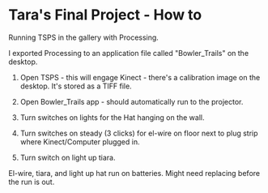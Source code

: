 # Tara's Final Project - How to

Running TSPS in the gallery with Processing.

I exported Processing to an application file called "Bowler_Trails" on the desktop.

1.  Open TSPS - this will engage Kinect - there's a calibration image on the desktop. It's stored as a TIFF file.

1.  Open Bowler_Trails app - should automatically run to the projector.

1.  Turn switches on lights for the Hat hanging on the wall.
2.  Turn switches on steady (3 clicks) for el-wire on floor next to plug strip where Kinect/Computer plugged in.
3.  Turn switch on light up tiara.

El-wire, tiara, and light up hat run on batteries.  Might need replacing before the run is out.  